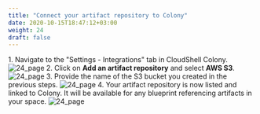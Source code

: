 ```yaml
---
title: "Connect your artifact repository to Colony"
date: 2020-10-15T18:47:12+03:00
weight: 24
draft: false
---
```


1\. Navigate to the "Settings - Integrations" tab in CloudShell Colony. 
 ![24_page](/images/module1/24_page.png)
2\. Click on __Add an artifact repository__ and select __AWS S3__.
 ![24_page](/images/module1/25_page.png)
3\. Provide the name of the S3 bucket you created in the previous steps.
 ![24_page](/images/module1/26_page.png)
4\. Your artifact repository is now listed and linked to Colony. It will be available for any blueprint referencing artifacts in your space.
 ![24_page](/images/module1/27_page.png)
 